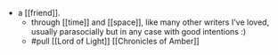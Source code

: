 - a [[friend]].
  - through [[time]] and [[space]], like many other writers I've loved, usually parasocially but in any case with good intentions :)
  - #pull [[Lord of Light]] [[Chronicles of Amber]]
